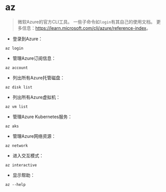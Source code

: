 # az

> 微软Azure的官方CLI工具。
> 一些子命令如`login`有其自己的使用文档。
> 更多信息：<https://learn.microsoft.com/cli/azure/reference-index>。

- 登录到Azure：

`az login`

- 管理Azure订阅信息：

`az account`

- 列出所有Azure托管磁盘：

`az disk list`

- 列出所有Azure虚拟机：

`az vm list`

- 管理Azure Kubernetes服务：

`az aks`

- 管理Azure网络资源：

`az network`

- 进入交互模式：

`az interactive`

- 显示帮助：

`az --help`